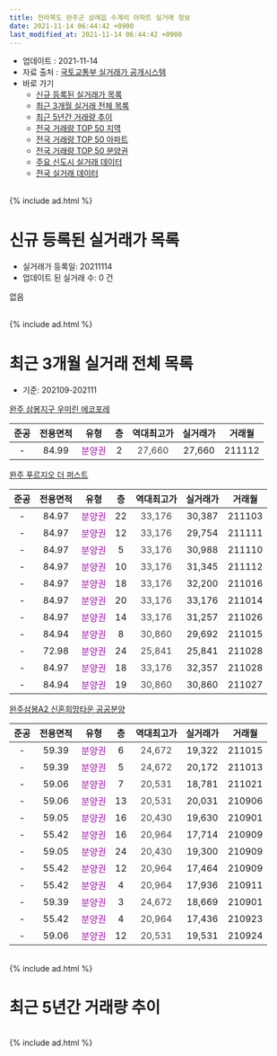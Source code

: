 ```yaml
---
title: 전라북도 완주군 삼례읍 수계리 아파트 실거래 정보
date: 2021-11-14 06:44:42 +0900
last_modified_at: 2021-11-14 06:44:42 +0900
---
```


* 업데이트 : 2021-11-14
* 자료 출처 : [국토교통부 실거래가 공개시스템](http://rt.molit.go.kr)
* 바로 가기
    * [신규 등록된 실거래가 목록](#신규-등록된-실거래가-목록)
    * [최근 3개월 실거래 전체 목록](#최근-3개월-실거래-전체-목록)
    * [최근 5년간 거래량 추이](#최근-5년간-거래량-추이)
    * [전국 거래량 TOP 50 지역](https://inasie.github.io/apt-trade-info/최근-3개월-전국에서-가장-거래가-많이-발생한-지역)
    * [전국 거래량 TOP 50 아파트](https://inasie.github.io/apt-trade-info/최근-3개월-전국에서-가장-거래가-많이-발생한-아파트)
    * [전국 거래량 TOP 50 분양권](https://inasie.github.io/apt-trade-info/최근-3개월-전국에서-가장-거래가-많이-발생한-분양권)
    * [주요 신도시 실거래 데이터](https://inasie.github.io/apt-trade-info/주요-신도시)
    * [전국 실거래 데이터](https://inasie.github.io/apt-trade-info/전국)
<br>
{% include ad.html %}
<br>

# 신규 등록된 실거래가 목록
* 실거래가 등록일: 20211114
* 업데이트 된 실거래 수: 0 건

없음

<br>
{% include ad.html %}
<br>

# 최근 3개월 실거래 전체 목록
* 기준: 202109-202111


[완주 삼봉지구 우미린 에코포레](https://search.naver.com/search.naver?query=%EC%A0%84%EB%9D%BC%EB%B6%81%EB%8F%84+%EC%99%84%EC%A3%BC%EA%B5%B0+%EC%82%BC%EB%A1%80%EC%9D%8D+%EC%88%98%EA%B3%84%EB%A6%AC+%EC%99%84%EC%A3%BC+%EC%82%BC%EB%B4%89%EC%A7%80%EA%B5%AC+%EC%9A%B0%EB%AF%B8%EB%A6%B0+%EC%97%90%EC%BD%94%ED%8F%AC%EB%A0%88)

|준공|전용면적|유형|층|역대최고가|실거래가|거래월|
|:---:|:---:|:---:|:---:|:---:|:---:|:---:|
|-|84.99|<span style="color:#9C11A5">분양권</span>|2|<span style="color:#444444">27,660</span>|27,660|211112|

[완주 푸르지오 더 퍼스트](https://search.naver.com/search.naver?query=%EC%A0%84%EB%9D%BC%EB%B6%81%EB%8F%84+%EC%99%84%EC%A3%BC%EA%B5%B0+%EC%82%BC%EB%A1%80%EC%9D%8D+%EC%88%98%EA%B3%84%EB%A6%AC+%EC%99%84%EC%A3%BC+%ED%91%B8%EB%A5%B4%EC%A7%80%EC%98%A4+%EB%8D%94+%ED%8D%BC%EC%8A%A4%ED%8A%B8)

|준공|전용면적|유형|층|역대최고가|실거래가|거래월|
|:---:|:---:|:---:|:---:|:---:|:---:|:---:|
|-|84.97|<span style="color:#9C11A5">분양권</span>|22|<span style="color:#444444">33,176</span>|30,387|211103|
|-|84.97|<span style="color:#9C11A5">분양권</span>|12|<span style="color:#444444">33,176</span>|29,754|211111|
|-|84.97|<span style="color:#9C11A5">분양권</span>|5|<span style="color:#444444">33,176</span>|30,988|211110|
|-|84.97|<span style="color:#9C11A5">분양권</span>|10|<span style="color:#444444">33,176</span>|31,345|211112|
|-|84.97|<span style="color:#9C11A5">분양권</span>|18|<span style="color:#444444">33,176</span>|32,200|211016|
|-|84.97|<span style="color:#9C11A5">분양권</span>|20|<span style="color:#444444">33,176</span>|33,176|211014|
|-|84.97|<span style="color:#9C11A5">분양권</span>|14|<span style="color:#444444">33,176</span>|31,257|211026|
|-|84.94|<span style="color:#9C11A5">분양권</span>|8|<span style="color:#444444">30,860</span>|29,692|211015|
|-|72.98|<span style="color:#9C11A5">분양권</span>|24|<span style="color:#444444">25,841</span>|25,841|211028|
|-|84.97|<span style="color:#9C11A5">분양권</span>|18|<span style="color:#444444">33,176</span>|32,357|211028|
|-|84.94|<span style="color:#9C11A5">분양권</span>|19|<span style="color:#444444">30,860</span>|30,860|211027|

[완주삼봉A2 신혼희망타운 공공분양](https://search.naver.com/search.naver?query=%EC%A0%84%EB%9D%BC%EB%B6%81%EB%8F%84+%EC%99%84%EC%A3%BC%EA%B5%B0+%EC%82%BC%EB%A1%80%EC%9D%8D+%EC%88%98%EA%B3%84%EB%A6%AC+%EC%99%84%EC%A3%BC%EC%82%BC%EB%B4%89A2+%EC%8B%A0%ED%98%BC%ED%9D%AC%EB%A7%9D%ED%83%80%EC%9A%B4+%EA%B3%B5%EA%B3%B5%EB%B6%84%EC%96%91)

|준공|전용면적|유형|층|역대최고가|실거래가|거래월|
|:---:|:---:|:---:|:---:|:---:|:---:|:---:|
|-|59.39|<span style="color:#9C11A5">분양권</span>|6|<span style="color:#444444">24,672</span>|19,322|211015|
|-|59.39|<span style="color:#9C11A5">분양권</span>|5|<span style="color:#444444">24,672</span>|20,172|211013|
|-|59.06|<span style="color:#9C11A5">분양권</span>|7|<span style="color:#444444">20,531</span>|18,781|211021|
|-|59.06|<span style="color:#9C11A5">분양권</span>|13|<span style="color:#444444">20,531</span>|20,031|210906|
|-|59.05|<span style="color:#9C11A5">분양권</span>|16|<span style="color:#444444">20,430</span>|19,630|210901|
|-|55.42|<span style="color:#9C11A5">분양권</span>|16|<span style="color:#444444">20,964</span>|17,714|210909|
|-|59.05|<span style="color:#9C11A5">분양권</span>|24|<span style="color:#444444">20,430</span>|19,300|210909|
|-|55.42|<span style="color:#9C11A5">분양권</span>|12|<span style="color:#444444">20,964</span>|17,464|210909|
|-|55.42|<span style="color:#9C11A5">분양권</span>|4|<span style="color:#444444">20,964</span>|17,936|210911|
|-|59.39|<span style="color:#9C11A5">분양권</span>|3|<span style="color:#444444">24,672</span>|18,669|210901|
|-|55.42|<span style="color:#9C11A5">분양권</span>|4|<span style="color:#444444">20,964</span>|17,436|210923|
|-|59.06|<span style="color:#9C11A5">분양권</span>|12|<span style="color:#444444">20,531</span>|19,531|210924|


<br>
{% include ad.html %}
<br>

# 최근 5년간 거래량 추이


<div style="width:100%;">
    <canvas id="deal_progress" height="200"></canvas>
</div>

<script>
new Chart(document.getElementById("deal_progress"), {
    type: 'line',
    data: {
        labels: ['201611','201612','201701','201702','201703','201704','201705','201706','201707','201708','201709','201710','201711','201712','201801','201802','201803','201804','201805','201806','201807','201808','201809','201810','201811','201812','201901','201902','201903','201904','201905','201906','201907','201908','201909','201910','201911','201912','202001','202002','202003','202004','202005','202006','202007','202008','202009','202010','202011','202012','202101','202102','202103','202104','202105','202106','202107','202108','202109','202110','202111'],
        datasets: [{
            label: '매매',
            pointRadius: 1,
            data: [0, 0, 0, 0, 0, 0, 0, 0, 0, 0, 0, 0, 0, 0, 0, 0, 0, 0, 0, 0, 0, 0, 0, 0, 0, 0, 0, 0, 0, 0, 0, 0, 0, 0, 0, 0, 0, 0, 0, 0, 0, 0, 0, 0, 0, 0, 0, 0, 0, 139, 23, 9, 10, 26, 26, 12, 14, 4, 9, 10, 5],
            borderColor: "rgba(255, 201, 14, 1)",
            backgroundColor: "rgba(255, 201, 14, 0.5)",
            fill: false,
            lineTension: 0
        },{
            label: '전월세',
            pointRadius: 1,
            data: [0, 0, 0, 0, 0, 0, 0, 0, 0, 0, 0, 0, 0, 0, 0, 0, 0, 0, 0, 0, 0, 0, 0, 0, 0, 0, 0, 0, 0, 0, 0, 0, 0, 0, 0, 0, 0, 0, 0, 0, 0, 0, 0, 0, 0, 1, 0, 0, 0, 0, 0, 0, 0, 0, 0, 0, 0, 0, 0, 0, 0],
            borderColor: "rgba(0, 141, 185, 1)",
            backgroundColor: "rgba(0, 141, 185, 0.5)",
            fill: false,
            lineTension: 0
        }
        ]
    },
    options: {
        responsive: true,
        title: {
            display: false
        },
        tooltips: {
            mode: 'index',
            intersect: false
        },
        hover: {
            mode: 'nearest',
            intersect: true
        },
        scales: {
            xAxes: [{
                display: true,
                scaleLabel: {
                    display: true,
                    labelString: '년/월'
                }
            }],
            yAxes: [{
                display: true,
                ticks: {
                    suggestedMin: 0,
                },
                scaleLabel: {
                    display: true,
                    labelString: '실거래 수'
                }
            }]
        }
    }
});

</script>


<br>
{% include ad.html %}
<br>

